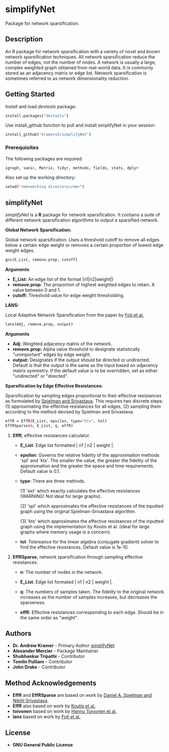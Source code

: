 # simplifyNet

Package for network sparsification.

## Description

An R package for network sparsification with a variety of novel and known network sparsification techniques. All network sparsification reduce the number of edges, not the number of nodes. A network is usually a large, complex weighted graph obtained from real-world data. It is commonly stored as an adjacency matrix or edge list. Network sparsification is sometimes referred to as network dimensionality reduction. 

## Getting Started

Install and load *devtools* package:

``` sh
install.packages("devtools")
```

Use install_github function to pull and install simplifyNet in your session:

``` sh
install_github("kramera3/simplifyNet")
```

### Prerequisites

The following packages are required:

``` sh
igraph, sanic, Matrix, tidyr, methods, fields, stats, dplyr
```

Also set up the working directory:

``` sh
setwd("<em>working directory</em>")
```

## simplifyNet

*simplifyNet* is a **R** package for network sparsification. It contains a suite of different network sparsification algorithms to output a sparsified network.

**Global Network Sparsification:**

Global network sparsification. Uses a threshold cutoff to remove all edges below a certain edge weight or removes a certain proportion of lowest edge weight edges.

``` sh
gns(E_List, remove.prop, cutoff)
```

**Arguments**

-   **E_List:** An edge list of the format \|n1\|n2\|weight\|)
-   **remove.prop:** The proportion of highest weighted edges to retain. A value between 0 and 1.
-   **cutoff:** Threshold value for edge weight thresholding.

**LANS:**

Local Adaptive Network Sparsification from the paper by [Foti et al.](https://journals.plos.org/plosone/article?id=10.1371/journal.pone.0016431#s5)

``` sh
lans(Adj, remove.prop, output)
```

**Arguments**

-   **Adj:** Weighted adjacency matrix of the network.
-   **remove.prop:** Alpha value threshold to designate statistically "unimportant" edges by edge weight.
-   **output:** Designates if the output should be directed or undirected. Default is that the output is the same as the input based on adjacency matrix symmetry. If the default value is to be overridden, set as either "undirected" or "directed".

**Sparsification by Edge Effective Resistances:**

Sparsification by sampling edges proportional to their effective resistances as formulated by [Spielman and Srivastava](https://epubs.siam.org/doi/abs/10.1137/080734029?casa_token=2zbhxtOO76wAAAAA:VUhdSEpKiYM2vX3_yEbrOnhSOJaGnXiTjSmlmvmqHP0jb1-sS5tIaF1V5B4UFReBAcRON8WU7Q). This requires two discrete steps: (1) approximating the effective resistances for all edges, (2) sampling them according to the method devised by Spielman and Srivastava.

``` sh
effR = EffR(E_List, epsilon, type="kts", tol)
EffRSparse(n, E_List, q, effR)
```

1.  **EffR**, effective resistances calculator.

    -   **E_List**: Edge list formatted \| n1 \| n2 \| weight \|.

    -   **epsilon**: Governs the relative fidelity of the approximation methods 'spl' and 'kts'. The smaller the value, the greater the fidelity of the approixmation and the greater the space and time requirements. Default value is 0.1.

    -   **type**: There are three methods.

        (1) 'ext' which exactly calculates the effective resistances (WARNING! Not ideal for large graphs).

        (2) 'spl' which approximates the effective resistances of the inputted graph using the original Spielman-Srivastava algorithm.

        (3) 'kts' which approximates the effective resistances of the inputted graph using the implementation by Koutis et al. (ideal for large graphs where memory usage is a concern).

    -   **tol**: Tolereance for the linear algebra (conjugate gradient) solver to find the effective resistances. Default value is 1e-10.

2.  **EffRSparse**, network sparsification through sampling effective resistances.

    -   **n**: The number of nodes in the network.

    -   **E_List**: Edge list formated \| n1 \| n2 \| weight \|.

    -   **q**: The numbers of samples taken. The fidelity to the original network increases as the number of samples increases, but decreases the sparseness.

    -   **effR**: Effective resistances corresponding to each edge. Should be in the same order as "weight".

## Authors

-   **Dr. Andrew Kramer** - Primary Author [simplifyNet](https://github.com/kramer3/simplifyNet)
-   **Alexander Mercier** - Package Maintainer 
-   **Shubhankar Tripathi** - Contributor
-   **Tomlin Pulliam** -  Contributor
-   **John Drake** - Contributor

## Method Acknowledgements

-   **EffR** and **EffRSparse** are based on work by [Daniel A. Spielman and Nikihl Srivastava](https://arxiv.org/abs/0803.0929).
-   **EffR** also based on work by [Koutis et al.](https://www.cs.cmu.edu/~jkoutis/papers/stacs239koutis.pdf)
-   **toivonen** based on work by [Hannu Toivonen et al.](https://link.springer.com/chapter/10.1007/978-3-642-13062-5_21)
-   **lans** based on work by [Foti et al.](https://www.ncbi.nlm.nih.gov/pmc/articles/PMC3035633/)

## License

-   **GNU General Public License**
